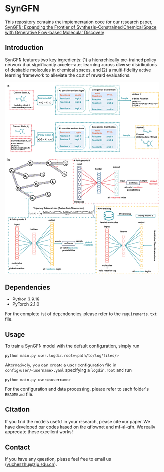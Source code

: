 # SynGFN

This repository contains the implementation code for our research paper, [SynGFN: Expanding the Frontier of Synthesis-Constrained Chemical Space with Generative Flow-based Molecular Discovery]() 


## Introduction
SynGFN features two key ingredients: (1) a hierarchically pre-trained policy network that significantly acceler-ates learning across diverse distributions of desirable molecules in chemical spaces, and (2) a multi-fidelity active learning framework to alleviate the cost of  reward evaluations.

![GUE](figures/syngfn.png)

## Dependencies

- Python 3.9.18
- PyTorch 2.1.0

For the complete list of dependencies, please refer to the `requirements.txt` file.


## Usage

To train a SynGFN model with the default configuration, simply run

```bash
python main.py user.logdir.root=<path/to/log/files/>
```

Alternatively, you can create a user configuration file in `config/user/<username>.yaml` specifying a `logdir.root` and run

```bash
python main.py user=<username>
```

For the configuration and data processing, please refer to each folder's `README.md` file.



## Citation
If you find the models useful in your research, please cite our paper.
We have developed our codes based on the [gflownet](https://github.com/alexhernandezgarcia/gflownet) and [mf-al-gfn](https://github.com/nikita-0209/mf-al-gfn). We really appreciate these excellent works!


## Contact
If you have any question, please feel free to email us (yuchenzhu@zju.edu.cn).